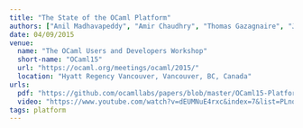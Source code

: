 ```yaml
---
title: "The State of the OCaml Platform"
authors: ["Anil Madhavapeddy", "Amir Chaudhry", "Thomas Gazagnaire", "Jeremy Yallop", "David Sheets"]
date: 04/09/2015
venue:
  name: "The OCaml Users and Developers Workshop"
  short-name: "OCaml15"
  url: "https://ocaml.org/meetings/ocaml/2015/"
  location: "Hyatt Regency Vancouver, Vancouver, BC, Canada"
urls:
  pdf: "https://github.com/ocamllabs/papers/blob/master/OCaml15-Platform/abstract.pdf"
  video: "https://www.youtube.com/watch?v=dEUMNuE4rxc&index=7&list=PLnqUlCo055hU46uoONmhYGUbYAK27Y6rS"
tags: platform
---
```

